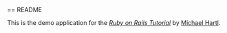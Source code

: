 == README

This is the demo application for the
[*Ruby on Rails Tutorial*](http://railstutorial.org/)
by [Michael Hartl](http://michaelhartl.com/).